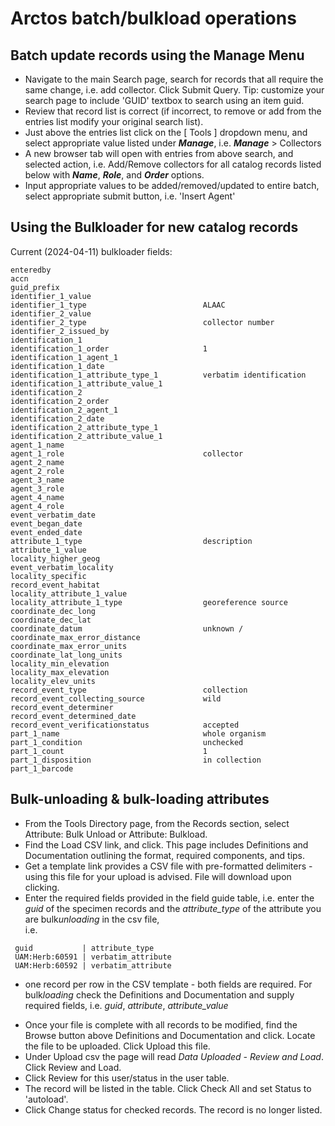 # Arctos batch/bulkload operations

## Batch update records using the Manage Menu

 * Navigate to the main Search page, search for records that all require the same change, i.e. add collector. Click Submit Query. Tip: customize your search page to include 'GUID' textbox to search using an item guid.
 * Review that record list is correct (if incorrect, to remove or add from the entries list modify your original search list).
 * Just above the entries list click on the [ Tools ] dropdown menu, and select appropriate value listed under **_Manage_**, i.e. **_Manage_** > Collectors
 * A new browser tab will open with entries from above search, and selected action, i.e. Add/Remove collectors for all catalog records listed below with **_Name_**, **_Role_**, and **_Order_** options.
 * Input appropriate values to be added/removed/updated to entire batch, select appropriate submit button, i.e. 'Insert Agent'
 
## Using the Bulkloader for new catalog records

Current (2024-04-11) bulkloader fields:

```
enteredby
accn
guid_prefix
identifier_1_value
identifier_1_type                          ALAAC
identifier_2_value                         
identifier_2_type                          collector number
identifier_2_issued_by
identification_1
identification_1_order                     1
identification_1_agent_1
identification_1_date
identification_1_attribute_type_1          verbatim identification
identification_1_attribute_value_1
identification_2
identification_2_order
identification_2_agent_1
identification_2_date
identification_2_attribute_type_1
identification_2_attribute_value_1
agent_1_name
agent_1_role                               collector
agent_2_name
agent_2_role
agent_3_name
agent_3_role
agent_4_name
agent_4_role
event_verbatim_date
event_began_date
event_ended_date
attribute_1_type                           description
attribute_1_value
locality_higher_geog
event_verbatim_locality
locality_specific
record_event_habitat
locality_attribute_1_value
locality_attribute_1_type                  georeference source
coordinate_dec_long
coordinate_dec_lat
coordinate_datum                           unknown / 
coordinate_max_error_distance
coordinate_max_error_units
coordinate_lat_long_units
locality_min_elevation
locality_max_elevation
locality_elev_units
record_event_type                          collection
record_event_collecting_source             wild
record_event_determiner
record_event_determined_date
record_event_verificationstatus            accepted
part_1_name                                whole organism
part_1_condition                           unchecked
part_1_count                               1
part_1_disposition                         in collection
part_1_barcode
```

## Bulk-unloading & bulk-loading attributes 

 * From the Tools Directory page, from the Records section, select Attribute: Bulk Unload or Attribute: Bulkload.
 * Find the Load CSV link, and click. This page includes Definitions and Documentation outlining the format, required components, and tips. 
 * Get a template link provides a CSV file with pre-formatted delimiters - using this file for your upload is advised. File will download upon clicking. 
 * Enter the required fields provided in the field guide table, i.e. enter the *guid* of the specimen records and the *attribute_type* of the attribute you are bulk*unloading* in the csv file,  
 i.e. 
```
 guid           | attribute_type
 UAM:Herb:60591 | verbatim_attribute 
 UAM:Herb:60592 | verbatim_attribute 
```

  - one record per row in the CSV template - both fields are required. 
  For bulk*loading* check the Definitions and Documentation and supply required fields, i.e. *guid*, *attribute*, *attribute_value* 
 * Once your file is complete with all records to be modified, find the Browse button above Definitions and Documentation and click. Locate the file to be uploaded. Click Upload this file.
* Under Upload csv the page will read *Data Uploaded - Review and Load*. Click Review and Load. 
* Click Review for this user/status in the user table.
* The record will be listed in the table. Click Check All and set Status to 'autoload'.
* Click Change status for checked records. The record is no longer listed. 
